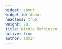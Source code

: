```yaml
---
widget: about
widget_id: About
headless: true
weight: 20
title: Nicola Mathieson
active: true
author: admin
---
```

